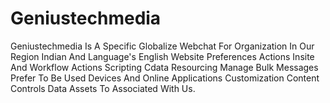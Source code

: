 # Geniustechmedia
Geniustechmedia Is A Specific Globalize Webchat For Organization In Our Region Indian And Language's English  Website  Preferences Actions Insite And Workflow Actions Scripting Cdata Resourcing Manage Bulk Messages Prefer To Be Used Devices And Online Applications Customization Content Controls Data Assets To Associated With Us.
